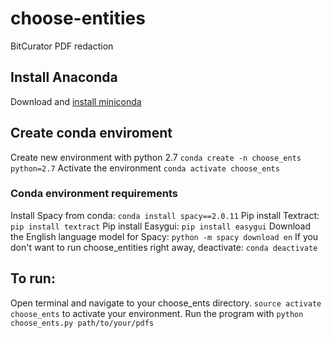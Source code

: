 # choose-entities
BitCurator PDF redaction

## Install Anaconda
Download and [install miniconda](https://conda.io/en/latest/miniconda.html)

## Create conda enviroment
Create new environment with python 2.7 `conda create -n choose_ents python=2.7`
Activate the environment `conda activate choose_ents`

### Conda environment requirements
Install Spacy from conda: `conda install spacy==2.0.11` 
Pip install Textract: `pip install textract`
Pip install Easygui: `pip install easygui`
Download the English language model for Spacy: `python -m spacy download en`
If you don't want to run choose_entities right away, deactivate: `conda deactivate`

## To run:
Open terminal and navigate to your choose_ents directory.
`source activate choose_ents` to activate your environment.
Run the program with `python choose_ents.py path/to/your/pdfs`
